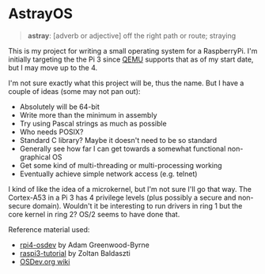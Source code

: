 AstrayOS
========

> **astray**: [adverb or adjective] off the right path or route; straying

This is my project for writing a small operating system for a RaspberryPi. I'm initially targeting the the Pi 3 since [QEMU](https://www.qemu.org) supports that as of my start date, but I may move up to the 4.

I'm not sure exactly what this project will be, thus the name. But I have a couple of ideas (some may not pan out):

* Absolutely will be 64-bit
* Write more than the minimum in assembly
* Try using Pascal strings as much as possible
* Who needs POSIX?
* Standard C library? Maybe it doesn't need to be so standard
* Generally see how far I can get towards a somewhat functional non-graphical OS
* Get some kind of multi-threading or multi-processing working
* Eventually achieve simple network access (e.g. telnet)

I kind of like the idea of a microkernel, but I'm not sure I'll go that way. The Cortex-A53 in a Pi 3 has 4 privilege levels (plus possibly a secure and non-secure domain). Wouldn't it be interesting to run drivers in ring 1 but the core kernel in ring 2? OS/2 seems to have done that.

Reference material used:

* [rpi4-osdev](https://github.com/isometimes/rpi4-osdev) by Adam Greenwood-Byrne
* [raspi3-tutorial](https://github.com/bztsrc/raspi3-tutorial/) by Zoltan Baldaszti
* [OSDev.org wiki](https://wiki.osdev.org/Main_Page)
